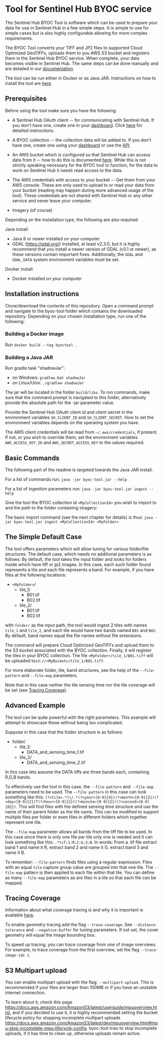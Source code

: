 # Tool for Sentinel Hub BYOC service

The Sentinel Hub BYOC Tool is software which can be used to prepare your data for use in Sentinel Hub in a few simple steps. It is simple to use for simple cases but is also highly configurable allowing for more complex requirements.

The BYOC Tool converts your TIFF and JP2 files to supported Cloud Optimized GeoTIFFs, uploads them to you AWS S3 bucket and registers them in the Sentinel Hub BYOC service. When complete, your data becomes visible in Sentinel Hub. The same steps can be done manually and are detailed in our [documentation](https://docs.sentinel-hub.com/api/latest/#/API/byoc).

The tool can be run either in Docker or as Java JAR. Instructions on how to install the tool are [here](#installation-instructions).

## Prerequisites

Before using the tool make sure you have the following:

- A Sentinel Hub OAuth client -- for communicating with Sentinel Hub. If you don't have one, create one in your [dashboard](https://apps.sentinel-hub.com/dashboard/#/account/settings). Click [here](https://docs.sentinel-hub.com/api/latest/api/overview/authentication/#registering-oauth-client) for detailed instructions.

- A BYOC collection -- the collection data will be added to. If you don't have one, create one using your [dashboard](https://apps.sentinel-hub.com/dashboard/#/collections) or use the [API](https://docs.sentinel-hub.com/api/latest/reference/?service=byoc#tag/byoc_collection).

- An AWS bucket which is configured so that Sentinel Hub can access data from it -- how to do this is documented [here](https://docs.sentinel-hub.com/api/latest/api/byoc/#aws-bucket-settings). While this is not strictly speaking necessary for the BYOC tool to function, for the data to work on Sentinel Hub it needs read access to the data.

- The AWS credentials with access to your bucket -- Get them from your AWS console. These are only used to upload to or read your data from your bucket (reading may happen during more advanced usage of the tool). These credentials are not shared with Sentinel Hub or any other service and never leave your computer.

- Imagery (of course)

Depending on the installation type, the following are also required:

Java install:

- Java 8 or newer installed on your computer
- GDAL (https://gdal.org/) installed, at least v2.3.0, but it is highly recommend that you install a newer version of GDAL (v3.1 or newer), as these versions contain important fixes. Additionally, the `GDAL` and `GDAL_DATA` system environment variables must be set. 

Docker install:

- Docker installed on your computer

## Installation instructions

Clone/download the contents of this repository. Open a command prompt and navigate to the byoc-tool folder which contains the downloaded repository. Depending on your chosen installation type, run one of the following:

### Building a Docker image

Run `docker build --tag byoctool .`

### Building a Java JAR

Run gradle task "shadowJar":
- on Windows: `gradlew.bat shadowJar`
- on Linux/Unix: `./gradlew shadowJar`

The jar will be located in the folder `build/libs`. To run commands, make sure that the command prompt is navigated to this folder, alternatively provide the absolute path for the -jar parameter value.

Provide the Sentinel Hub OAuth client id and client secret in the environment variables `SH_CLIENT_ID` and `SH_CLIENT_SECRET`. How to set the environment variables depends on the operating system you have.

The AWS client credentials will be read from `~/.aws/credentials`, if present. If not, or you wish to override them, set the environment variables `AWS_ACCESS_KEY_ID` and `AWS_SECRET_ACCESS_KEY` to the values required.

## Basic Commands

The following part of the readme is targeted towards the Java JAR install.

For a list of commands run: `java -jar byoc-tool.jar --help`

For a list of ingestion parameters run: `java -jar byoc-tool.jar ingest --help`

Give the tool the BYOC collection id `<MyCollectionId>` you wish to import to and the path to the folder containing imagery:

The basic import command (see the next chapter for details) is thus: `java -jar byoc-tool.jar ingest <MyCollectionId> <MyFolder>`

## The Simple Default Case

The tool offers parameters which will allow tuning for various folder/file structures. The default case, which needs no additional parameters is as follows:
By default, the tool takes the input folder and looks for folders inside which have tiff or jp2 images. In this case, each such folder found represents a tile and each file represents a band. For example, if you have files at the following locations:

- `<MyFolder>`/
  - tile_1/
    - B01.tif
    - B02.tif
  - tile_2/
    - B01.tif
    - B02.tif

with `folder/` as the input path, the tool would ingest 2 tiles with names `tile_1` and `tile_2`, and each tile would have two bands named `B01` and `B02`. By default, band names equal the file names without file extensions.

The command will prepare Cloud Optimized GeoTIFFs and upload them to the S3 bucket associated with the BYOC collection. Finally, it will register the tiles in your BYOC collection. The file `<MyFolder>/tile_1/B01.tiff` will be uploaded to`s3://<MyBucket>/tile_1/B01.tiff`.

For more elaborate folder, tile, band structures, see the help of the `--file-pattern` and `--file-map` parameters.

Note that in this case neither the tile sensing time nor the tile coverage will be set (see [Tracing Coverage](#tracing-coverage)).

## Advanced Example

The tool can be quite powerful with the right parameters. This example will attempt to showcase these without being too complicated.

Suppose in this case that the folder structure is as follows:

- folder/
  - tile_1/
    - DATA_and_sensing_time_1.tif
  - tile_2/
    - DATA_and_sensing_time_2.tif

In this case lets assume the DATA tiffs are three bands each, containing R,G,B bands.

To effectively use the tool in this case, the `--file-pattern` and `--file-map` parameters need to be used. The `--file pattern` in this case can look something like this: `(?<tile>.*)\/.*(?<year>[0-9]{4})(?<month>[0-9]{2})(?<day>[0-9]{2})T(?<hour>[0-9]{2})(?<minute>[0-9]{2})(?<second>[0-9]{02})`. This will find files with the defined sensing time structure and use the name of their parent folder as the tile name. This can be modified to support multiple files per folder or even files in different folders which together represent one tile.

The `--file-map` parameter allows all bands from the tiff file to be used. In this case since there is only one file per tile only one is needed and it can look something like this: `.*tif;1:R;2:G;3:B`. In words: From a .tif file extract band 1 and name it R, extract band 2 and name it G, extract band 3 and name it B.

To remember: `--file-pattern` finds files using a regular expression. Files with an equal `tile` capture group value are grouped into that one tile. The `--file-map` pattern is then applied to each file within that tile. You can define as many `--file-map` parameters as are files in a tile so that each file can be mapped.

## Tracing Coverage

Information about what coverage tracing is and why it is important is available [here](https://docs.sentinel-hub.com/api/latest/api/byoc/#a-note-about-cover-geometries).

To enable geometry tracing add the flag `--trace-coverage`. See `--distance-tolerance` and `--negative-buffer` for tuning parameters. If not set, the cover geometry will equal the image bounding box.

To speed up tracing, you can trace coverage from one of image overviews. For example, to trace coverage from the first overview, set the flag `--trace-image-idx 1`.

## S3 Multipart upload

You can enable multipart upload with the flag: `--multipart-upload`. This is recommended if your files are larger than 100MB or if you have an unstable internet connection.

To learn about it, check this page https://docs.aws.amazon.com/AmazonS3/latest/userguide/mpuoverview.html, and if you decided to use it, it is highly recommended setting the bucket lifecycle policy for stopping incomplete multipart uploads https://docs.aws.amazon.com/AmazonS3/latest/dev/mpuoverview.html#mpu-stop-incomplete-mpu-lifecycle-config. byoc-tool tries to stop incomplete uploads, if it has time to clean up, otherwise uploads remain active.  

